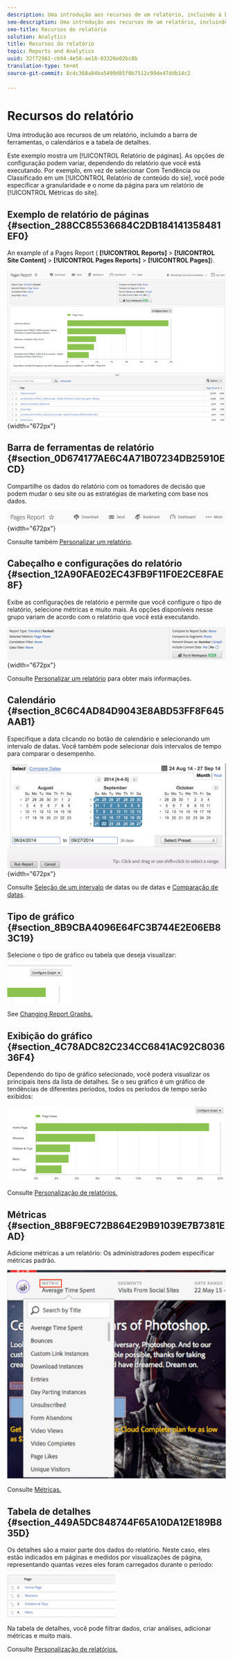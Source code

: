 ```yaml
---
description: Uma introdução aos recursos de um relatório, incluindo a barra de ferramentas, o calendários e a tabela de detalhes.
seo-description: Uma introdução aos recursos de um relatório, incluindo a barra de ferramentas, o calendários e a tabela de detalhes.
seo-title: Recursos do relatório
solution: Analytics
title: Recursos do relatório
topic: Reports and Analytics
uuid: 32f72961-cb94-4e50-ae18-03326e02bc8b
translation-type: tm+mt
source-git-commit: 8c4c368a84ba5499d85f0b7512c99de47ddb14c2

---
```



# Recursos do relatório

Uma introdução aos recursos de um relatório, incluindo a barra de ferramentas, o calendários e a tabela de detalhes.

Este exemplo mostra um [!UICONTROL Relatório de páginas]. As opções de configuração podem variar, dependendo do relatório que você está executando. Por exemplo, em vez de selecionar Com Tendência ou Classificado em um [!UICONTROL Relatório de conteúdo do sie], você pode especificar a granularidade e o nome da página para um relatório de [!UICONTROL Métricas do site].

## Exemplo de relatório de páginas {#section_288CC85536684C2DB184141358481EF0}

An example of a Pages Report ( **[!UICONTROL Reports]** &gt; **[!UICONTROL Site Content]** &gt; **[!UICONTROL Pages Reports]** &gt; **[!UICONTROL Pages]**).

![](assets/pages_report.png){width="672px"}

## Barra de ferramentas de relatório {#section_0D674177AE6C4A71B07234DB25910ECD}

Compartilhe os dados do relatório com os tomadores de decisão que podem mudar o seu site ou as estratégias de marketing com base nos dados.

![](assets/toolbar.png){width="672px"}

Consulte também [Personalizar um relatório](/help/analyze/reports-analytics/reports-customize/customizing-reports-overview.md).

## Cabeçalho e configurações do relatório {#section_12A90FAE02EC43FB9F11F0E2CE8FAE8F}

Exibe as configurações de relatório e permite que você configure o tipo de relatório, selecione métricas e muito mais. As opções disponíveis nesse grupo variam de acordo com o relatório que você está executando. 

![](assets/settings_header.png){width="672px"}

Consulte [Personalizar um relatório](/help/analyze/reports-analytics/reports-customize/customizing-reports-overview.md) para obter mais informações.

## Calendário {#section_8C6C4AD84D9043E8ABD53FF8F645AAB1}

Especifique a data clicando no botão de calendário e selecionando um intervalo de datas. Você também pode selecionar dois intervalos de tempo para comparar o desempenho. 

![](assets/calendar_large.png){width="672px"}

Consulte [Seleção de um intervalo](/help/analyze/reports-analytics/reports-customize/customizing-reports-overview.md) de datas ou de datas e [Comparação de datas](/help/analyze/reports-analytics/reports-customize/customizing-reports-overview.md).

## Tipo de gráfico {#section_8B9CBA4096E64FC3B744E2E06EB83C19}

Selecione o tipo de gráfico ou tabela que deseja visualizar:

![](assets/graph_type.png)

See [Changing Report Graphs.](/help/analyze/reports-analytics/reports-customize/t-reports-graphs.md)

## Exibição do gráfico {#section_4C78ADC82C234CC6841AC92C803636F4}

Dependendo do tipo de gráfico selecionado, você poderá visualizar os principais itens da lista de detalhes. Se o seu gráfico é um gráfico de tendências de diferentes períodos, todos os períodos de tempo serão exibidos:

![](assets/graph.png)

Consulte [Personalização de relatórios.](/help/analyze/reports-analytics/reports-customize/customizing-reports-overview.md)

## Métricas {#section_8B8F9EC72B864E29B91039E7B7381EAD}

Adicione métricas a um relatório: Os administradores podem especificar métricas padrão.

![](assets/metrics.png)

Consulte [Métricas.](/help/analyze/reports-analytics/metrics.md)

## Tabela de detalhes {#section_449A5DC848744F65A10DA12E189B835D}

Os detalhes são a maior parte dos dados do relatório. Neste caso, eles estão indicados em páginas e medidos por visualizações de página, representando quantas vezes eles foram carregados durante o período:

![](assets/detail.png)

Na tabela de detalhes, você pode filtrar dados, criar análises, adicionar métricas e muito mais.

Consulte [Personalização de relatórios.](/help/analyze/reports-analytics/reports-customize/customizing-reports-overview.md)
